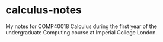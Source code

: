 # calculus-notes
My notes for COMP40018 Calculus during the first year of the undergraduate Computing course at Imperial College London.
